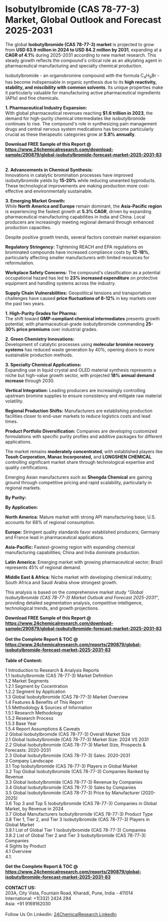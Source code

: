 <h1>Isobutylbromide (CAS 78-77-3) Market, Global Outlook and Forecast 2025-2031</h1><p>The global <strong>Isobutylbromide (CAS 78-77-3) market</strong> is projected to grow from <strong>USD 63.9 million in 2024 to USD 84.2 million by 2031</strong>, expanding at a <strong>CAGR of 4.1%</strong> during 2025-2031 according to new market research. This steady growth reflects the compound's critical role as an alkylating agent in pharmaceutical manufacturing and specialty chemical production.</p><p>Isobutylbromide - an organobromine compound with the formula C<sub>4</sub>H<sub>9</sub>Br - has become indispensable in organic synthesis due to its <strong>high reactivity, stability, and miscibility with common solvents</strong>. Its unique properties make it particularly valuable for manufacturing active pharmaceutical ingredients (APIs) and fine chemicals.</p><p><strong>1. Pharmaceutical Industry Expansion:</strong><br>
With global pharmaceutical revenues reaching <strong>$1.6 trillion in 2023</strong>, the demand for high-purity chemical intermediates like isobutylbromide continues to rise. The compound's role in synthesizing pain management drugs and central nervous system medications has become particularly crucial as these therapeutic categories grow at <strong>5.8% annually</strong>.</p><div><b>Download FREE Sample of this Report @ 
            <a href="https://www.24chemicalresearch.com/download-sample/290879/global-isobutylbromide-forecast-market-2025-2031-83">
            https://www.24chemicalresearch.com/download-sample/290879/global-isobutylbromide-forecast-market-2025-2031-83</a></b></div><br><p><strong>2. Advancements in Chemical Synthesis:</strong><br>
Innovations in catalytic bromination processes have improved isobutylbromide yields by <strong>15-20%</strong> while reducing unwanted byproducts. These technological improvements are making production more cost-effective and environmentally sustainable.</p><p><strong>3. Emerging Market Growth:</strong><br>
While <strong>North America and Europe</strong> remain dominant, the <strong>Asia-Pacific region</strong> is experiencing the fastest growth at <strong>5.3% CAGR</strong>, driven by expanding pharmaceutical manufacturing capabilities in India and China. Local producers are increasingly meeting regional demand through enhanced production capacities.</p><p>Despite positive growth trends, several factors constrain market expansion:</p><p><strong>Regulatory Stringency:</strong> Tightening REACH and EPA regulations on brominated compounds have increased compliance costs by <strong>12-18%</strong>, particularly affecting smaller manufacturers with limited resources for reformulation.</p><p><strong>Workplace Safety Concerns:</strong> The compound's classification as a potential occupational hazard has led to <strong>23% increased expenditure</strong> on protective equipment and handling systems across the industry.</p><p><strong>Supply Chain Vulnerabilities:</strong> Geopolitical tensions and transportation challenges have caused <strong>price fluctuations of 8-12%</strong> in key markets over the past two years.</p><p><strong>1. High-Purity Grades for Pharma:</strong><br>
The shift toward <strong>GMP-compliant chemical intermediates</strong> presents growth potential, with pharmaceutical-grade isobutylbromide commanding <strong>25-30% price premiums</strong> over industrial grades.</p><p><strong>2. Green Chemistry Innovations:</strong><br>
Development of catalytic processes using <strong>molecular bromine recovery systems</strong> has reduced waste generation by 40%, opening doors to more sustainable production methods.</p><p><strong>3. Specialty Chemical Applications:</strong><br>
Expanding use in liquid crystal and OLED material synthesis represents a niche but high-value growth sector, with projected <strong>18% annual demand increase</strong> through 2030.</p><p><strong>Vertical Integration:</strong> Leading producers are increasingly controlling upstream bromine supplies to ensure consistency and mitigate raw material volatility.</p><p><strong>Regional Production Shifts:</strong> Manufacturers are establishing production facilities closer to end-user markets to reduce logistics costs and lead times.</p><p><strong>Product Portfolio Diversification:</strong> Companies are developing customized formulations with specific purity profiles and additive packages for different applications.</p><p>The market remains <strong>moderately concentrated</strong>, with established players like <strong>Tosoh Corporation, Manac Incorporated,</strong> and <strong>LONGSHEN CHEMICAL</strong> controlling significant market share through technological expertise and quality certifications. </p><p>Emerging Asian manufacturers such as <strong>Shengda Chemical</strong> are gaining ground through competitive pricing and rapid scalability, particularly in regional markets.</p><p><strong>By Purity:</strong></p><p><strong>By Application:</strong></p><p><strong>North America:</strong> Mature market with strong API manufacturing base; U.S. accounts for 68% of regional consumption.</p><p><strong>Europe:</strong> Stringent quality standards favor established producers; Germany and France lead in pharmaceutical applications.</p><p><strong>Asia-Pacific:</strong> Fastest-growing region with expanding chemical manufacturing capabilities; China and India dominate production.</p><p><strong>Latin America:</strong> Emerging market with growing pharmaceutical sector; Brazil represents 45% of regional demand.</p><p><strong>Middle East &amp; Africa:</strong> Niche market with developing chemical industry; South Africa and Saudi Arabia show strongest growth.</p><p>This analysis is based on the comprehensive market study <em>"Global Isobutylbromide (CAS 78-77-3) Market Outlook and Forecast 2025-2031"</em>, providing detailed segmentation analysis, competitive intelligence, technological trends, and growth projections.</p><div><b>Download FREE Sample of this Report @ 
            <a href="https://www.24chemicalresearch.com/download-sample/290879/global-isobutylbromide-forecast-market-2025-2031-83">
            https://www.24chemicalresearch.com/download-sample/290879/global-isobutylbromide-forecast-market-2025-2031-83</a></b></div><br><div><b>Get the Complete Report & TOC @ 
            <a href="https://www.24chemicalresearch.com/reports/290879/global-isobutylbromide-forecast-market-2025-2031-83">
            https://www.24chemicalresearch.com/reports/290879/global-isobutylbromide-forecast-market-2025-2031-83</a></b></div><br>
            <b>Table of Content:</b><p>1 Introduction to Research & Analysis Reports<br />
 1.1 Isobutylbromide (CAS 78-77-3) Market Definition<br />
 1.2 Market Segments<br />
 1.2.1 Segment by Cocentration<br />
 1.2.2 Segment by Application<br />
 1.3 Global Isobutylbromide (CAS 78-77-3) Market Overview<br />
 1.4 Features & Benefits of This Report<br />
 1.5 Methodology & Sources of Information<br />
 1.5.1 Research Methodology<br />
 1.5.2 Research Process<br />
 1.5.3 Base Year<br />
 1.5.4 Report Assumptions & Caveats<br />
2 Global Isobutylbromide (CAS 78-77-3) Overall Market Size<br />
 2.1 Global Isobutylbromide (CAS 78-77-3) Market Size: 2024 VS 2031<br />
 2.2 Global Isobutylbromide (CAS 78-77-3) Market Size, Prospects & Forecasts: 2020-2031<br />
 2.3 Global Isobutylbromide (CAS 78-77-3) Sales: 2020-2031<br />
3 Company Landscape<br />
 3.1 Top Isobutylbromide (CAS 78-77-3) Players in Global Market<br />
 3.2 Top Global Isobutylbromide (CAS 78-77-3) Companies Ranked by Revenue<br />
 3.3 Global Isobutylbromide (CAS 78-77-3) Revenue by Companies<br />
 3.4 Global Isobutylbromide (CAS 78-77-3) Sales by Companies<br />
 3.5 Global Isobutylbromide (CAS 78-77-3) Price by Manufacturer (2020-2025)<br />
 3.6 Top 3 and Top 5 Isobutylbromide (CAS 78-77-3) Companies in Global Market, by Revenue in 2024<br />
 3.7 Global Manufacturers Isobutylbromide (CAS 78-77-3) Product Type<br />
 3.8 Tier 1, Tier 2, and Tier 3 Isobutylbromide (CAS 78-77-3) Players in Global Market<br />
 3.8.1 List of Global Tier 1 Isobutylbromide (CAS 78-77-3) Companies<br />
 3.8.2 List of Global Tier 2 and Tier 3 Isobutylbromide (CAS 78-77-3) Companies<br />
4 Sights by Product<br />
 4.1 Overview<br />
 4.1.</p><div><b>Get the Complete Report & TOC @ 
            <a href="https://www.24chemicalresearch.com/reports/290879/global-isobutylbromide-forecast-market-2025-2031-83">
            https://www.24chemicalresearch.com/reports/290879/global-isobutylbromide-forecast-market-2025-2031-83</a></b></div><br><b>CONTACT US:</b><br>
            203A, City Vista, Fountain Road, Kharadi, Pune, India - 411014<br>
            International: +1(332) 2424 294<br>
            Asia: +91 9169162030 <br><br>
            Follow Us On LinkedIn: <a href="https://www.linkedin.com/company/24chemicalresearch/">24ChemicalResearch LinkedIn</a>